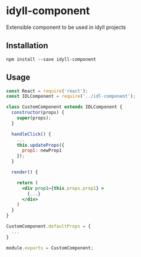 # idyll-component
Extensible component to be used in idyll projects

## Installation

```
npm install --save idyll-component
```


## Usage

```jsx
const React = require('react');
const IDLComponent = require('../idl-component');

class CustomComponent extends IDLComponent {
  constructor(props) {
    super(props);
  }

  handleClick() {
    ...
    this.updateProps({
      prop1: newProp1
    });
  }

  render() {

    return (
      <div prop1={this.props.prop1} >
        {...}
      </div>
    )
  }
}

CustomComponent.defaultProps = {
  ...
}

module.exports = CustomComponent;
```
